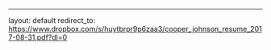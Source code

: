 ---
  layout: default
  redirect_to:
    https://www.dropbox.com/s/huytbrpr9p6zaa3/cooper_johnson_resume_2017-08-31.pdf?dl=0
